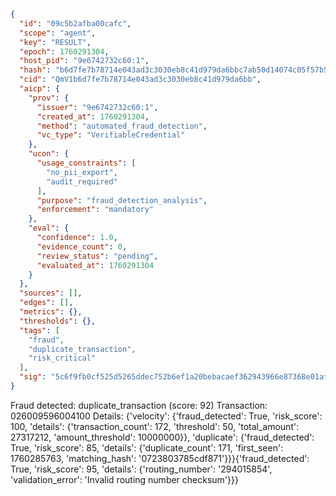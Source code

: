 ```json
{
  "id": "09c5b2afba00cafc",
  "scope": "agent",
  "key": "RESULT",
  "epoch": 1760291304,
  "host_pid": "9e6742732c60:1",
  "hash": "b6d7fe7b78714e043ad3c3030eb8c41d979da6bbc7ab50d14074c05f57b52ddd",
  "cid": "QmV1b6d7fe7b78714e043ad3c3030eb8c41d979da6bb",
  "aicp": {
    "prov": {
      "issuer": "9e6742732c60:1",
      "created_at": 1760291304,
      "method": "automated_fraud_detection",
      "vc_type": "VerifiableCredential"
    },
    "ucon": {
      "usage_constraints": [
        "no_pii_export",
        "audit_required"
      ],
      "purpose": "fraud_detection_analysis",
      "enforcement": "mandatory"
    },
    "eval": {
      "confidence": 1.0,
      "evidence_count": 0,
      "review_status": "pending",
      "evaluated_at": 1760291304
    }
  },
  "sources": [],
  "edges": [],
  "metrics": {},
  "thresholds": {},
  "tags": [
    "fraud",
    "duplicate_transaction",
    "risk_critical"
  ],
  "sig": "5c6f9fb0cf525d5265ddec752b6ef1a20bebacaef362943966e87368e01af7d2"
}
```

Fraud detected: duplicate_transaction (score: 92)
Transaction: 026009596004100
Details: {'velocity': {'fraud_detected': True, 'risk_score': 100, 'details': {'transaction_count': 172, 'threshold': 50, 'total_amount': 27317212, 'amount_threshold': 10000000}}, 'duplicate': {'fraud_detected': True, 'risk_score': 85, 'details': {'duplicate_count': 171, 'first_seen': 1760285763, 'matching_hash': '0723803785cdf871'}}}{'fraud_detected': True, 'risk_score': 95, 'details': {'routing_number': '294015854', 'validation_error': 'Invalid routing number checksum'}}}